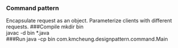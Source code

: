 ### Command pattern  
Encapsulate request as an object. Parameterize clients with different requests.	
###Compile
mkdir bin  
javac -d bin *.java  
###Run
java -cp bin com.kmcheung.designpattern.command.Main
